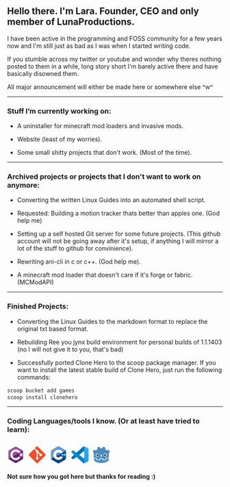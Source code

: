 Hello there. I'm Lara. Founder, CEO and only member of LunaProductions.
---

I have been active in the programming and FOSS community for a few years now and I'm still just as bad as I was when I started writing code.

If you stumble across my twitter or youtube and wonder why theres nothing posted to them in a while, long story short I'm barely active there and have basically disowned them.

All major announcement will either be made here or somewhere else ^w^

---
### Stuff I’m currently working on:

- A uninstaller for minecraft mod loaders and invasive mods.

- Website (least of my worries).

- Some small shitty projects that don't work. (Most of the time).

---
### Archived projects or projects that I don't want to work on anymore:

- Converting the written Linux Guides into an automated shell script.

- Requested: Building a motion tracker thats better than apples one. (God help me)

- Setting up a self hosted Git server for some future projects. (This github account will not be going away after it's setup, if anything I will mirror a lot of the stuff to github for convinience).

- Rewriting ani-cli in c or c++. (God help me).

- A minecraft mod loader that doesn't care if it's forge or fabric. (MCModAPI)
  
---
### Finished Projects:

- Converting the Linux Guides to the markdown format to replace the original txt based format.

- Rebuilding Ree you jynx build environment for personal builds of 1.1.1403 (no I will not give it to you, that's bad)

- Successfully ported Clone Hero to the scoop package manager. If you want to install the latest stable build of Clone Hero, just run the following commands:

```
scoop bucket add games
scoop install clonehero
```

---
### Coding Languages/tools I know. (Or at least have tried to learn):

<img src="https://github.com/devicons/devicon/blob/master/icons/csharp/csharp-original.svg"  title="CSharp" alt="CSharp" width="40" height="40"/>&nbsp;
<img src="https://github.com/devicons/devicon/blob/master/icons/git/git-original.svg" title="Git" alt="Git" width="40" height="40"/>&nbsp;
<img src="https://github.com/devicons/devicon/blob/master/icons/cplusplus/cplusplus-original.svg" title="C++" alt="C++" width="40" height="40"/>&nbsp;
<img src="https://github.com/devicons/devicon/blob/master/icons/vscode/vscode-original.svg" title="VS Code" alt="VS Code" width="40" height="40"/>&nbsp;
<img src="https://github.com/devicons/devicon/blob/master/icons/godot/godot-original.svg" title="Godot" alt="Godot" width="40" height="40"/>&nbsp;
---

<b> Not sure how you got here but thanks for reading :) </b>


